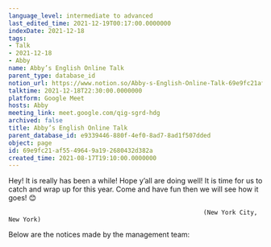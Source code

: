 ```yaml
---
language_level: intermediate to advanced
last_edited_time: 2021-12-19T00:17:00.0000000
indexDate: 2021-12-18
tags:
- Talk
- 2021-12-18
- Abby
name: Abby’s English Online Talk
parent_type: database_id
notion_url: https://www.notion.so/Abby-s-English-Online-Talk-69e9fc21af5549649a192680432d382a
talktime: 2021-12-18T22:30:00.0000000
platform: Google Meet
hosts: Abby
meeting_link: meet.google.com/qig-sgrd-hdg
archived: false
title: Abby’s English Online Talk
parent_database_id: e9339446-880f-4ef0-8ad7-8ad1f507dded
object: page
id: 69e9fc21-af55-4964-9a19-2680432d382a
created_time: 2021-08-17T19:10:00.0000000
---
```


Hey! It is really has been a while! Hope y’all are doing well! It is time for us to catch and wrap up for this year. Come and have fun then we will see how it goes! 😊



                                                          (New York City, New York)



Below are the notices made by the management team:


